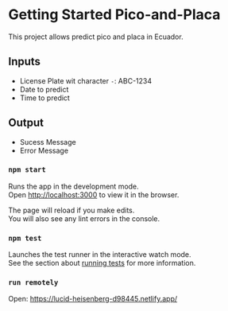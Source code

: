 # Getting Started Pico-and-Placa

This project allows predict pico and placa in Ecuador. 

## Inputs

- License Plate wit character `-`: ABC-1234
- Date to predict
- Time to predict

## Output 
- Sucess Message
- Error Message

### `npm start`

Runs the app in the development mode.\
Open [http://localhost:3000](http://localhost:3000) to view it in the browser.

The page will reload if you make edits.\
You will also see any lint errors in the console.

### `npm test`

Launches the test runner in the interactive watch mode.\
See the section about [running tests](https://facebook.github.io/create-react-app/docs/running-tests) for more information.

### `run remotely`

Open: https://lucid-heisenberg-d98445.netlify.app/
